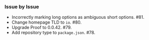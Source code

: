 ### Issue by Issue

 * Incorrectly marking long options as ambiguous short options. #81.
 * Change homepage TLD to `io`. #80.
 * Upgrade Proof to 0.0.42. #79.
 * Add repository type to `package.json`. #78.
